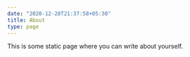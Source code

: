 ```yaml
---
date: "2020-12-28T21:37:58+05:30"
title: About
type: page
---
```


This is some static page where you can write about yourself.
